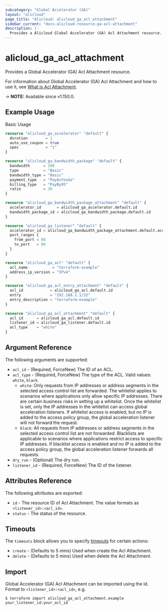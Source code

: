 ```yaml
---
subcategory: "Global Accelerator (GA)"
layout: "alicloud"
page_title: "Alicloud: alicloud_ga_acl_attachment"
sidebar_current: "docs-alicloud-resource-ga-acl-attachment"
description: |-
  Provides a Alicloud Global Accelerator (GA) Acl Attachment resource.
---
```


# alicloud_ga_acl_attachment

Provides a Global Accelerator (GA) Acl Attachment resource.

For information about Global Accelerator (GA) Acl Attachment and how to use it, see [What is Acl Attachment](https://www.alibabacloud.com/help/en/global-accelerator/latest/api-ga-2019-11-20-associateaclswithlistener).

-> **NOTE:** Available since v1.150.0.

## Example Usage

Basic Usage

```terraform
resource "alicloud_ga_accelerator" "default" {
  duration        = 1
  auto_use_coupon = true
  spec            = "1"
}

resource "alicloud_ga_bandwidth_package" "default" {
  bandwidth      = 100
  type           = "Basic"
  bandwidth_type = "Basic"
  payment_type   = "PayAsYouGo"
  billing_type   = "PayBy95"
  ratio          = 30
}

resource "alicloud_ga_bandwidth_package_attachment" "default" {
  accelerator_id       = alicloud_ga_accelerator.default.id
  bandwidth_package_id = alicloud_ga_bandwidth_package.default.id
}

resource "alicloud_ga_listener" "default" {
  accelerator_id = alicloud_ga_bandwidth_package_attachment.default.accelerator_id
  port_ranges {
    from_port = 80
    to_port   = 80
  }
}

resource "alicloud_ga_acl" "default" {
  acl_name           = "terraform-example"
  address_ip_version = "IPv4"
}

resource "alicloud_ga_acl_entry_attachment" "default" {
  acl_id            = alicloud_ga_acl.default.id
  entry             = "192.168.1.1/32"
  entry_description = "terraform-example"
}

resource "alicloud_ga_acl_attachment" "default" {
  acl_id      = alicloud_ga_acl.default.id
  listener_id = alicloud_ga_listener.default.id
  acl_type    = "white"
}
```

## Argument Reference

The following arguments are supported:

* `acl_id` - (Required, ForceNew) The ID of an ACL.
* `acl_type` - (Required, ForceNew) The type of the ACL. Valid values: `white`, `black`. 
  - `white`: Only requests from IP addresses or address segments in the selected access control list are forwarded. The whitelist applies to scenarios where applications only allow specific IP addresses. There are certain business risks in setting up a whitelist. Once the whitelist is set, only the IP addresses in the whitelist can access global acceleration listeners. If whitelist access is enabled, but no IP is added to the access policy group, the global acceleration listener will not forward the request.
  - `black`: All requests from IP addresses or address segments in the selected access control list are not forwarded. Blacklists are applicable to scenarios where applications restrict access to specific IP addresses. If blacklist access is enabled and no IP is added to the access policy group, the global acceleration listener forwards all requests.
* `dry_run` - (Optional) The dry run.
* `listener_id` - (Required, ForceNew) The ID of the listener.

## Attributes Reference

The following attributes are exported:

* `id` - The resource ID of Acl Attachment. The value formats as `<listener_id>:<acl_id>`.
* `status` - The status of the resource. 

## Timeouts

The `timeouts` block allows you to specify [timeouts](https://www.terraform.io/docs/configuration-0-11/resources.html#timeouts) for certain actions:

* `create` - (Defaults to 5 mins) Used when create the Acl Attachment.
* `delete` - (Defaults to 5 mins) Used when delete the Acl Attachment.

## Import

Global Accelerator (GA) Acl Attachment can be imported using the id. Format to `<listener_id>:<acl_id>`, e.g.

```shell
$ terraform import alicloud_ga_acl_attachment.example your_listener_id:your_acl_id
```
